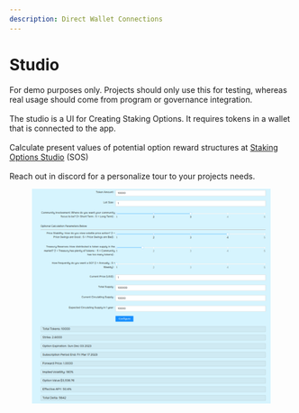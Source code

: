 ```yaml
---
description: Direct Wallet Connections
---
```


# Studio

For demo purposes only. Projects should only use this for testing, whereas real usage should come from program or governance integration.\
\
The studio is a UI for Creating Staking Options. It requires tokens in a wallet that is connected to the app.\
\
Calculate present values of potential option reward structures at [Staking Options Studio](https://beta.dual.finance/studio) (SOS)\
\
Reach out in discord for a personalize tour to your projects needs.

<figure><img src="../.gitbook/assets/Studio Calc" alt=""><figcaption></figcaption></figure>

